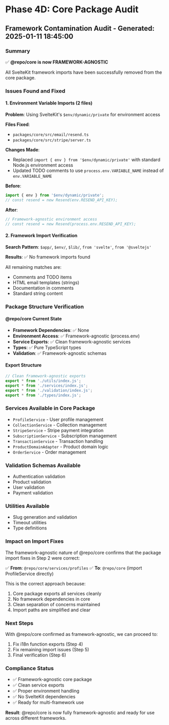 # Phase 4D: Core Package Audit

## Framework Contamination Audit - Generated: 2025-01-11 18:45:00

### Summary
✅ **@repo/core is now FRAMEWORK-AGNOSTIC**

All SvelteKit framework imports have been successfully removed from the core package.

### Issues Found and Fixed

#### 1. Environment Variable Imports (2 files)
**Problem**: Using SvelteKit's `$env/dynamic/private` for environment access

**Files Fixed**:
- `packages/core/src/email/resend.ts`
- `packages/core/src/stripe/server.ts`

**Changes Made**:
- Replaced `import { env } from '$env/dynamic/private'` with standard Node.js environment access
- Updated TODO comments to use `process.env.VARIABLE_NAME` instead of `env.VARIABLE_NAME`

**Before**:
```typescript
import { env } from '$env/dynamic/private';
// const resend = new Resend(env.RESEND_API_KEY);
```

**After**:
```typescript
// Framework-agnostic environment access
// const resend = new Resend(process.env.RESEND_API_KEY);
```

#### 2. Framework Import Verification
**Search Pattern**: `$app/`, `$env/`, `$lib/`, `from 'svelte'`, `from '@sveltejs'`

**Results**: ✅ No framework imports found

All remaining matches are:
- Comments and TODO items
- HTML email templates (strings)
- Documentation in comments
- Standard string content

### Package Structure Verification

#### @repo/core Current State
- **Framework Dependencies**: ✅ None
- **Environment Access**: ✅ Framework-agnostic (process.env)
- **Service Exports**: ✅ Clean framework-agnostic services
- **Types**: ✅ Pure TypeScript types
- **Validation**: ✅ Framework-agnostic schemas

#### Export Structure
```typescript
// Clean framework-agnostic exports
export * from './utils/index.js';
export * from './services/index.js';
export * from './validation/index.js';
export * from './types/index.js';
```

### Services Available in Core Package
- `ProfileService` - User profile management
- `CollectionService` - Collection management
- `StripeService` - Stripe payment integration
- `SubscriptionService` - Subscription management
- `TransactionService` - Transaction handling
- `ProductDomainAdapter` - Product domain logic
- `OrderService` - Order management

### Validation Schemas Available
- Authentication validation
- Product validation
- User validation
- Payment validation

### Utilities Available
- Slug generation and validation
- Timeout utilities
- Type definitions

### Impact on Import Fixes
The framework-agnostic nature of @repo/core confirms that the package import fixes in Step 2 were correct:

✅ **From**: `@repo/core/services/profiles`
✅ **To**: `@repo/core` (import ProfileService directly)

This is the correct approach because:
1. Core package exports all services cleanly
2. No framework dependencies in core
3. Clean separation of concerns maintained
4. Import paths are simplified and clear

### Next Steps
With @repo/core confirmed as framework-agnostic, we can proceed to:
1. Fix i18n function exports (Step 4)
2. Fix remaining import issues (Step 5)
3. Final verification (Step 6)

### Compliance Status
- ✅ Framework-agnostic core package
- ✅ Clean service exports
- ✅ Proper environment handling
- ✅ No SvelteKit dependencies
- ✅ Ready for multi-framework use

**Result**: @repo/core is now fully framework-agnostic and ready for use across different frameworks.